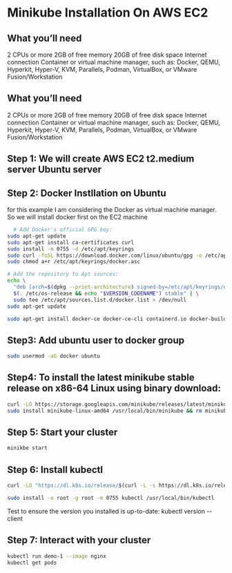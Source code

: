 
# Minikube Installation On AWS EC2



## What you’ll need
2 CPUs or more 2GB of free memory 20GB of free disk space Internet connection Container or virtual machine manager, such as: Docker, QEMU, Hyperkit, Hyper-V, KVM, Parallels, Podman, VirtualBox, or VMware Fusion/Workstation
## What you’ll need
2 CPUs or more 2GB of free memory 20GB of free disk space Internet connection Container or virtual machine manager, such as: Docker, QEMU, Hyperkit, Hyper-V, KVM, Parallels, Podman, VirtualBox, or VMware Fusion/Workstation
## Step 1: We will create AWS EC2 t2.medium server Ubuntu server


## Step 2: Docker Instllation on Ubuntu

for this example I am considering the Docker as virtual machine manager. So we will install docker first on the EC2 machine


```bash
  # Add Docker's official GPG key:
sudo apt-get update
sudo apt-get install ca-certificates curl
sudo install -m 0755 -d /etc/apt/keyrings
sudo curl -fsSL https://download.docker.com/linux/ubuntu/gpg -o /etc/apt/keyrings/docker.asc
sudo chmod a+r /etc/apt/keyrings/docker.asc

# Add the repository to Apt sources:
echo \
  "deb [arch=$(dpkg --print-architecture) signed-by=/etc/apt/keyrings/docker.asc] https://download.docker.com/linux/ubuntu \
  $(. /etc/os-release && echo "$VERSION_CODENAME") stable" | \
  sudo tee /etc/apt/sources.list.d/docker.list > /dev/null
sudo apt-get update

sudo apt-get install docker-ce docker-ce-cli containerd.io docker-buildx-plugin docker-compose-plugin -y

```


## Step3: Add ubuntu user to docker group
```bash
sudo usermod -aG docker ubuntu

```

## Step4: To install the latest minikube stable release on x86-64 Linux using binary download:
```bash
curl -LO https://storage.googleapis.com/minikube/releases/latest/minikube-linux-amd64
sudo install minikube-linux-amd64 /usr/local/bin/minikube && rm minikube-linux-amd64


```

## Step 5: Start your cluster
```bash
minikbe start
```

## Step 6: Install kubectl
```bash
curl -LO "https://dl.k8s.io/release/$(curl -L -s https://dl.k8s.io/release/stable.txt)/bin/linux/amd64/kubectl"

sudo install -o root -g root -m 0755 kubectl /usr/local/bin/kubectl

```
Test to ensure the version you installed is up-to-date: kubectl version --client

## Step 7: Interact with your cluster
```bash
kubectl run demo-1 --image nginx
kubectl get pods

```
